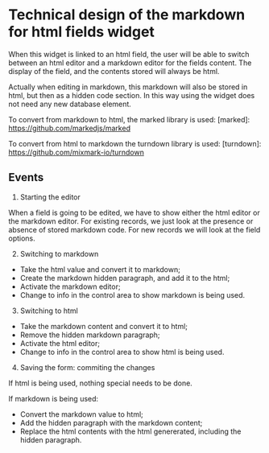 # Technical design of the markdown for html fields widget

When this widget is linked to an html field, the user will be able to switch between an
html editor and a markdown editor for the fields content. The display of the field, and
the contents stored will always be html.

Actually when editing in markdown, this markdown will also be stored in html, but then
as a hidden code section. In this way using the widget does not need any new database
element.

To convert from markdown to html, the marked library is used: [marked]:
https://github.com/markedjs/marked

To convert from html to markdown the turndown library is used: [turndown]:
https://github.com/mixmark-io/turndown

## Events

1. Starting the editor

When a field is going to be edited, we have to show either the html editor or the
markdown editor. For existing records, we just look at the presence or absence of stored
markdown code. For new records we will look at the field options.

2. Switching to markdown

- Take the html value and convert it to markdown;
- Create the markdown hidden paragraph, and add it to the html;
- Activate the markdown editor;
- Change to info in the control area to show markdown is being used.

3. Switching to html

- Take the markdown content and convert it to html;
- Remove the hidden markdown paragraph;
- Activate the html editor;
- Change to info in the control area to show html is being used.

4. Saving the form: commiting the changes

If html is being used, nothing special needs to be done.

If markdown is being used:

- Convert the markdown value to html;
- Add the hidden paragraph with the markdown content;
- Replace the html contents with the html genererated, including the hidden paragraph.
